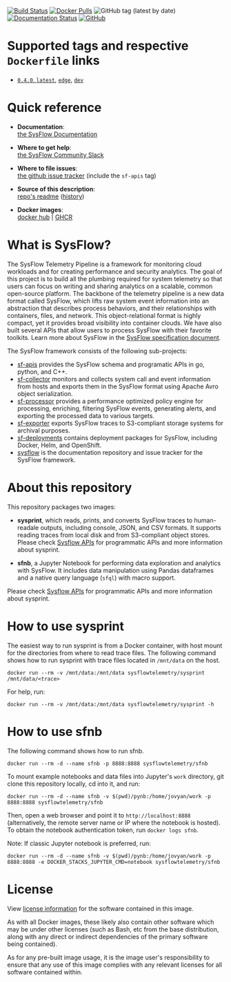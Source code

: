 [![Build Status](https://img.shields.io/github/workflow/status/sysflow-telemetry/sf-apis/ci)](https://github.com/sysflow-telemetry/sf-apis/actions)
[![Docker Pulls](https://img.shields.io/docker/pulls/sysflowtelemetry/sysprint)](https://hub.docker.com/r/sysflowtelemetry/sysprint)
![GitHub tag (latest by date)](https://img.shields.io/github/v/tag/sysflow-telemetry/sf-apis)
[![Documentation Status](https://readthedocs.org/projects/sysflow/badge/?version=latest)](https://sysflow.readthedocs.io/en/latest/?badge=latest)
[![GitHub](https://img.shields.io/github/license/sysflow-telemetry/sf-apis)](https://github.com/sysflow-telemetry/sf-apis/blob/master/LICENSE.md)

# Supported tags and respective `Dockerfile` links

-	[`0.4.0`, `latest`](https://github.com/sysflow-telemetry/sf-apis/blob/0.4.0/Dockerfile), [`edge`](https://github.com/sysflow-telemetry/sf-apis/blob/master/Dockerfile), [`dev`](https://github.com/sysflow-telemetry/sf-apis/blob/dev/Dockerfile)

# Quick reference

-	**Documentation**:  
	[the SysFlow Documentation](https://sysflow.readthedocs.io)
  
-	**Where to get help**:  
	[the SysFlow Community Slack](https://join.slack.com/t/sysflow-telemetry/shared_invite/enQtODA5OTA3NjE0MTAzLTlkMGJlZDQzYTc3MzhjMzUwNDExNmYyNWY0NWIwODNjYmRhYWEwNGU0ZmFkNGQ2NzVmYjYxMWFjYTM1MzA5YWQ)

-	**Where to file issues**:  
	[the github issue tracker](https://github.com/sysflow-telemetry/sysflow/issues) (include the `sf-apis` tag)

-	**Source of this description**:  
	[repo's readme](https://github.com/sysflow-telemetry/sf-apis/edit/master/README.md) ([history](https://github.com/sysflow-telemetry/sf-apis/commits/master))

-	**Docker images**:  
	[docker hub](https://hub.docker.com/u/sysflowtelemetry) | [GHCR](https://github.com/orgs/sysflow-telemetry/packages)

# What is SysFlow?

The SysFlow Telemetry Pipeline is a framework for monitoring cloud workloads and for creating performance and security analytics. The goal of this project is to build all the plumbing required for system telemetry so that users can focus on writing and sharing analytics on a scalable, common open-source platform. The backbone of the telemetry pipeline is a new data format called SysFlow, which lifts raw system event information into an abstraction that describes process behaviors, and their relationships with containers, files, and network. This object-relational format is highly compact, yet it provides broad visibility into container clouds. We have also built several APIs that allow users to process SysFlow with their favorite toolkits. Learn more about SysFlow in the [SysFlow specification document](https://sysflow.readthedocs.io/en/latest/spec.html).

The SysFlow framework consists of the following sub-projects:

- [sf-apis](https://github.com/sysflow-telemetry/sf-apis) provides the SysFlow schema and programatic APIs in go, python, and C++.
- [sf-collector](https://github.com/sysflow-telemetry/sf-collector) monitors and collects system call and event information from hosts and exports them in the SysFlow format using Apache Avro object serialization.
- [sf-processor](https://github.com/sysflow-telemetry/sf-processor) provides a performance optimized policy engine for processing, enriching, filtering SysFlow events, generating alerts, and exporting the processed data to various targets.
- [sf-exporter](https://github.com/sysflow-telemetry/sf-exporter) exports SysFlow traces to S3-compliant storage systems for archival purposes.
- [sf-deployments](https://github.com/sysflow-telemetry/sf-deployments) contains deployment packages for SysFlow, including Docker, Helm, and OpenShift.
- [sysflow](https://github.com/sysflow-telemetry/sysflow) is the documentation repository and issue tracker for the SysFlow framework.

# About this repository

This repository packages two images:

- **sysprint**, which reads, prints, and converts SysFlow traces to human-readale outputs, including console, JSON, and CSV formats. It supports reading traces from local disk and from S3-compliant object stores. Please check [Sysflow APIs](https://sysflow.readthedocs.io/en/latest/api-utils.html) for programmatic APIs and more information about sysprint.

- **sfnb**, a Jupyter Notebook for performing data exploration and analytics with SysFlow. It includes data manipulation using Pandas dataframes  and a native query language (`sfql`) with macro support. 

Please check [Sysflow APIs](https://sysflow.readthedocs.io/en/latest/api-utils.html) for programmatic APIs and more information about sysprint.

# How to use sysprint

The easiest way to run sysprint is from a Docker container, with host mount for the directories from where to read trace files. The following command shows how to run sysprint with trace files located in `/mnt/data` on the host.

```
docker run --rm -v /mnt/data:/mnt/data sysflowtelemetry/sysprint /mnt/data/<trace>
```
For help, run:
```
docker run --rm -v /mnt/data:/mnt/data sysflowtelemetry/sysprint -h
```

# How to use sfnb

The following command shows how to run sfnb.

```
docker run --rm -d --name sfnb -p 8888:8888 sysflowtelemetry/sfnb
```

To mount example notebooks and data files into Jupyter's `work` directory, git clone this repository locally, cd into it, and run:

```
docker run --rm -d --name sfnb -v $(pwd)/pynb:/home/jovyan/work -p 8888:8888 sysflowtelemetry/sfnb
```

Then, open a web browser and point it to `http://localhost:8888` (alternatively, the remote server name or IP where the notebook is hosted). To obtain the notebook authentication token, run `docker logs sfnb`.

Note: If classic Jupyter notebook is preferred, run:

```
docker run --rm -d --name sfnb -v $(pwd)/pynb:/home/jovyan/work -p 8888:8888 -e DOCKER_STACKS_JUPYTER_CMD=notebook sysflowtelemetry/sfnb
```

# License

View [license information](https://github.com/sysflow-telemetry/sf-apis/blob/master/LICENSE.md) for the software contained in this image.

As with all Docker images, these likely also contain other software which may be under other licenses (such as Bash, etc from the base distribution, along with any direct or indirect dependencies of the primary software being contained).

As for any pre-built image usage, it is the image user's responsibility to ensure that any use of this image complies with any relevant licenses for all software contained within.
